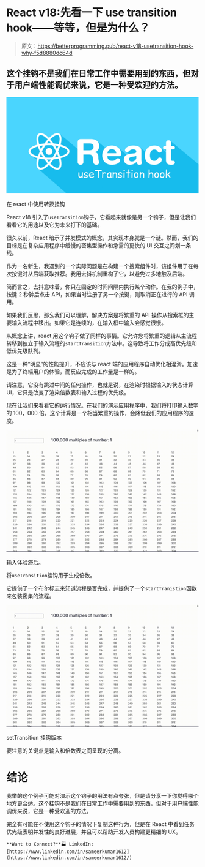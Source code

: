 # React v18:先看一下 use transition hook——等等，但是为什么？

> 原文：<https://betterprogramming.pub/react-v18-usetransition-hook-why-f5d8880dc64d>

## 这个挂钩不是我们在日常工作中需要用到的东西，但对于用户端性能调优来说，它是一种受欢迎的方法。

![](img/90779c94de55b47c29aea22365a9dac6.png)

在 react 中使用转换挂钩

React v18 引入了`useTransition`钩子，它看起来就像是另一个钩子，但是让我们看看它的用途以及它为未来打下的基础。

很久以前，React 暗示了并发模式的概念，其实现本身就是一个谜。然而，我们的目标是在复杂应用程序中缓慢的密集型操作和急需的更快的 UI 交互之间划一条线。

作为一名新生，我遇到的一个实际问题是在构建一个搜索组件时，该组件用于在每次按键时从后端获取推荐。我用去抖机制重构了它，以避免过多地触及后端。

简而言之，去抖意味着，你只在固定的时间间隔内执行某个动作。在我的例子中，按键 2 秒钟后点击 API，如果当时注册了另一个按键，则取消正在进行的 API 调用。

如果我们反思，那么我们可以理解，解决方案是将繁重的 API 操作从搜索框的主要输入流程中移出。如果它是连续的，在输入框中输入会感觉很慢。

从概念上讲，react 用这个钩子做了同样的事情。它允许您将繁重的逻辑从主流程转移到独立于输入流程的`startTransition`方法中。这导致将工作分成高优先级和低优先级队列。

这是一种“明显”的性能提升，不应该与 react 端的应用程序自动优化相混淆。加速是为了终端用户的体验，而反应完成的工作量是一样的。

请注意，它没有跳过中间的任何操作，也就是说，在渲染时根据输入的状态计算 UI，它只是改变了渲染倍数表和输入过程的优先级。

现在让我们来看看它的运行情况。在我们的演示应用程序中，我们将打印输入数字的 100，000 倍。这个计算是一个相当繁重的操作，会降低我们的应用程序的速度。

![](img/a45c2d9b9285f19c5d90c1bdd074eb95.png)

输入体验滞后。

将`useTransition`挂钩用于生成倍数。

它提供了一个布尔标志来知道流程是否完成，并提供了一个`startTranistion`函数来包装密集的流程。

![](img/76019cf5db0add9d6b0ff916900adf69.png)

setTransition 挂钩版本

要注意的关键点是输入和倍数表之间呈现的分离。

# 结论

我举的这个例子可能对演示这个钩子的用法有点夸张，但是请分享一下你觉得哪个地方更合适。这个挂钩不是我们在日常工作中需要用到的东西，但对于用户端性能调优来说，它是一种受欢迎的方法。

完全有可能在不使用这个钩子的情况下复制这种行为，但是在 React 中看到任务优先级表明并发性的良好进展，并且可以帮助开发人员构建更精细的 UX。

```
**Want to Connect?**🏭 LinkedIn: [https://www.linkedin.com/in/sameerkumar1612](https://www.linkedin.com/in/sameerkumar1612/)
```